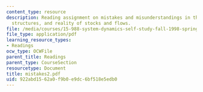 ```yaml
---
content_type: resource
description: Reading assignment on mistakes and misunderstandings in the use of generic
  structures, and reality of stocks and flows.
file: /media/courses/15-988-system-dynamics-self-study-fall-1998-spring-1999/922abd1562a0f9b0e9dc6bf518e5edb0_mistakes2.pdf
file_type: application/pdf
learning_resource_types:
- Readings
ocw_type: OCWFile
parent_title: Readings
parent_type: CourseSection
resourcetype: Document
title: mistakes2.pdf
uid: 922abd15-62a0-f9b0-e9dc-6bf518e5edb0
---
```

